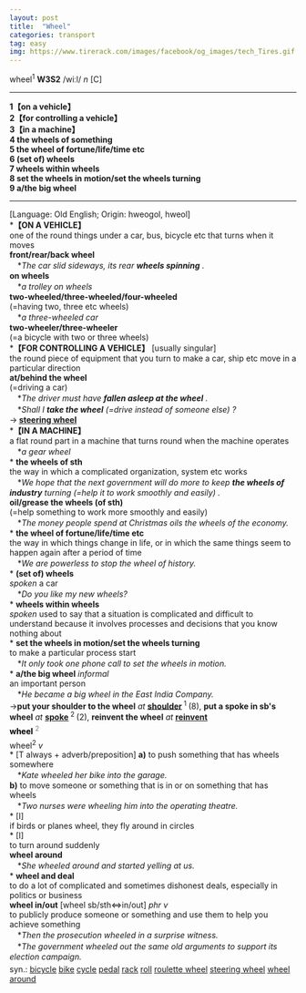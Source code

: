 ```yaml
---
layout: post
title:  "Wheel"
categories: transport
tag: easy
img: https://www.tirerack.com/images/facebook/og_images/tech_Tires.gif
---
```

<DIV style="MARGIN: 0px 0px 5px">wheel<SUP>1</SUP> <B>W3S2</B> /wiːl/ <I>n</I> [C]
<HR>
<B>1【on a vehicle】</B><BR><B>2【for controlling a vehicle】</B><BR><B>3【in a machine】</B><BR><B>4 the wheels of something</B><BR><B>5 the wheel of fortune/life/time etc</B><BR><B>6 (set of) wheels</B><BR><B>7 wheels within wheels</B><BR><B>8 set the wheels in motion/set the wheels turning</B><BR><B>9 a/the big wheel</B>
<HR>
[Language: Old English; Origin: hweogol, hweol]<BR>*<B>【ON A VEHICLE】</B><BR>one of the round things under a car, bus, bicycle etc that turns when it moves<BR><B>front/rear/back wheel</B><BR>　*<I>The car slid sideways, its rear <B>wheels spinning</B> .</I><BR><B>on wheels</B><BR>　*<I>a trolley on wheels</I><BR><B>two-wheeled/three-wheeled/four-wheeled</B><BR>(=having two, three etc wheels)<BR>　*<I>a three-wheeled car</I><BR><B>two-wheeler/three-wheeler</B><BR>(=a bicycle with two or three wheels) <BR>*<B>【FOR CONTROLLING A VEHICLE】</B> [usually singular]<BR>the round piece of equipment that you turn to make a car, ship etc move in a particular direction<BR><B>at/behind the wheel</B><BR>(=driving a car)<BR>　*<I>The driver must have <B>fallen asleep at the wheel</B> .</I><BR>　*<I>Shall I <B>take the wheel</B> (=drive instead of someone else) ?</I><BR>→<B> <A href="{{ site.baseurl }}/steering%20wheel"><U>steering wheel</U></A></B><BR>*<B>【IN A MACHINE】</B><BR>a flat round part in a machine that turns round when the machine operates<BR>　*<I>a gear wheel</I><BR>* <B>the wheels of sth</B><BR>the way in which a complicated organization, system etc works<BR>　*<I>We hope that the next government will do more to keep <B>the wheels of industry</B> turning (=help it to work smoothly and easily) .</I><BR><B>oil/grease the wheels (of sth)</B><BR>(=help something to work more smoothly and easily)<BR>　*<I>The money people spend at Christmas oils the wheels of the economy.</I><BR>* <B>the wheel of fortune/life/time etc</B><BR>the way in which things change in life, or in which the same things seem to happen again after a period of time<BR>　*<I>We are powerless to stop the wheel of history.</I><BR>* <B>(set of) wheels</B><BR><I>spoken</I> a car<BR>　*<I>Do you like my new wheels?</I><BR>* <B>wheels within wheels</B><BR><I>spoken</I> used to say that a situation is complicated and difficult to understand because it involves processes and decisions that you know nothing about<BR>* <B>set the wheels in motion/set the wheels turning</B><BR>to make a particular process start<BR>　*<I>It only took one phone call to set the wheels in motion.</I><BR>* <B>a/the big wheel</B> <I>informal</I> <BR>an important person<BR>　*<I>He became a big wheel in the East India Company.</I><BR>→<B>put your shoulder to the wheel</B> <I>at</I> <B><A href="{{ site.baseurl }}/shoulder"><U>shoulder</U></A> </B><SUP>1 </SUP>(8), <B>put a spoke in sb's wheel</B> <I>at</I> <B><A href="{{ site.baseurl }}/spoke"><U>spoke</U></A> </B><SUP>2 </SUP>(2), <B>reinvent the wheel</B> <I>at</I> <B><A href="{{ site.baseurl }}/reinvent"><U>reinvent</U></A></B></DIV>
<DIV style="COLOR: #808080; MARGIN: 0px 0px 5px; LINE-HEIGHT: normal"><SPAN style="FONT-SIZE: 10.5pt; COLOR: #000000; LINE-HEIGHT: normal"><B>wheel</B></SPAN> <SUP style="FONT-SIZE: 83%; LINE-HEIGHT: normal">2</SUP> </DIV>
<DIV style="MARGIN: 0px 0px 5px">wheel<SUP>2</SUP> <I>v</I> <BR>* [T always + adverb/preposition] <B>a)</B> to push something that has wheels somewhere<BR>　*<I>Kate wheeled her bike into the garage.</I><BR><B>b)</B> to move someone or something that is in or on something that has wheels<BR>　*<I>Two nurses were wheeling him into the operating theatre.</I><BR>* [I] <BR>if birds or planes wheel, they fly around in circles<BR>* [I] <BR>to turn around suddenly<BR><B>wheel around</B><BR>　*<I>She wheeled around and started yelling at us.</I><BR>* <B>wheel and deal</B><BR>to do a lot of complicated and sometimes dishonest deals, especially in politics or business<BR><B>wheel in/out</B> [wheel sb/sth⇔in/out] <I>phr v</I><BR>to publicly produce someone or something and use them to help you achieve something<BR>　*<I>Then the prosecution wheeled in a surprise witness.</I><BR>　*<I>The government wheeled out the same old arguments to support its election campaign.</I></DIV>
<DIV style="MARGIN: 0px 0px 5px">
<DIV style="MARGIN: 4px 0px">syn.: <A href="{{ site.baseurl }}/bicycle"><U>bicycle</U></A> <A href="{{ site.baseurl }}/bike"><U>bike</U></A> <A href="{{ site.baseurl }}/cycle"><U>cycle</U></A> <A href="{{ site.baseurl }}/pedal"><U>pedal</U></A> <A href="{{ site.baseurl }}/rack"><U>rack</U></A> <A href="{{ site.baseurl }}/roll"><U>roll</U></A> <A href="{{ site.baseurl }}/roulette%20wheel"><U>roulette wheel</U></A> <A href="{{ site.baseurl }}/steering%20wheel"><U>steering wheel</U></A> <A href="{{ site.baseurl }}/wheel%20around"><U>wheel around</U></A></DIV></DIV>
